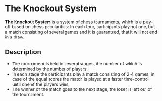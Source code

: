 # The Knockout System

**The Knockout System** is a system of chess tournaments, which is a play-off based on chess pecularities: In each tour, participants play not one, but a match consisting of several games and it is guaranteed, that it will not end in a draw.

## Description

- The tournament is held in several stages, the number of which is determined by the number of players.
- In each stage the participants play a match consisting of 2-4 games, in case of the equal scores the match is played at a faster time-control until one of the players wins.
- The winner of the match goes to the next stage, the loser is left out of the tournament.
